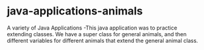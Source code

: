 # java-applications-animals 
A variety of Java Applications
-This java application was to practice extending classes. We have a super class for general animals, and then different variables for different animals that extend the general animal class.
